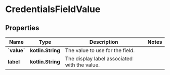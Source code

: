 
# CredentialsFieldValue

## Properties
Name | Type | Description | Notes
------------ | ------------- | ------------- | -------------
**&#x60;value&#x60;** | **kotlin.String** | The value to use for the field. | 
**label** | **kotlin.String** | The display label associated with the value. | 



